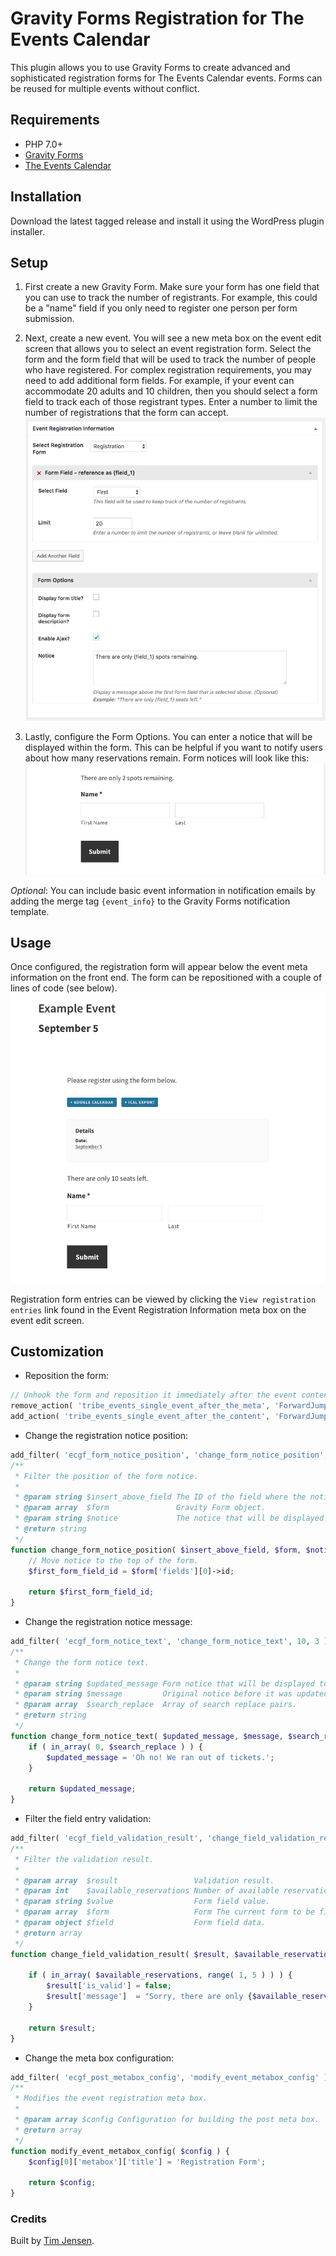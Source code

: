 # Gravity Forms Registration for The Events Calendar

This plugin allows you to use Gravity Forms to create advanced and sophisticated registration forms for The Events Calendar events. Forms can be reused for multiple events without conflict.

## Requirements
- PHP 7.0+
- [Gravity Forms](http://www.gravityforms.com/)
- [The Events Calendar](https://wordpress.org/plugins/the-events-calendar/)

## Installation

Download the latest tagged release and install it using the WordPress plugin installer.

## Setup

1. First create a new Gravity Form. Make sure your form has one field that you can use to track the number of registrants. For example, this could be a "name" field if you only need to register one person per form submission.

2. Next, create a new event. You will see a new meta box on the event edit screen that allows you to select an event registration form. Select the form and the form field that will be used to track the number of people who have registered. For complex registration requirements, you may need to add additional form fields. For example, if your event can accommodate 20 adults and 10 children, then you should select a form field to track each of those registrant types. Enter a number to limit the number of registrations that the form can accept. 
![Event edit screen screenshot](assets/images/screenshot-1.png "Event edit screen screenshot")

3. Lastly, configure the Form Options. You can enter a notice that will be displayed within the form. This can be helpful if you want to notify users about how many reservations remain. Form notices will look like this: 
![Event form notice screenshot](assets/images/screenshot-2.png "Event form notice screenshot")

_Optional_: You can include basic event information in notification emails by adding the merge tag `{event_info}` to the Gravity Forms notification template.

## Usage

Once configured, the registration form will appear below the event meta information on the front end. The form can be repositioned with a couple of lines of code (see below).
![Event registration_form screenshot](assets/images/screenshot-3.png "Event registration form screenshot")

Registration form entries can be viewed by clicking the `View registration entries` link found in the Event Registration Information meta box on the event edit screen.

## Customization
- Reposition the form:
```php
// Unhook the form and reposition it immediately after the event content area.
remove_action( 'tribe_events_single_event_after_the_meta', 'ForwardJump\ECGF_Registration\render_gravity_form' );
add_action( 'tribe_events_single_event_after_the_content', 'ForwardJump\ECGF_Registration\render_gravity_form', 5 );
```
- Change the registration notice position:
```php
add_filter( 'ecgf_form_notice_position', 'change_form_notice_position', 10, 3 );
/**
 * Filter the position of the form notice.
 *
 * @param string $insert_above_field The ID of the field where the notice will be displayed.
 * @param array  $form               Gravity Form object.
 * @param string $notice             The notice that will be displayed.
 * @return string
 */
function change_form_notice_position( $insert_above_field, $form, $notice ) {
	// Move notice to the top of the form.
	$first_form_field_id = $form['fields'][0]->id;

	return $first_form_field_id;
}
```
- Change the registration notice message:
```php
add_filter( 'ecgf_form_notice_text', 'change_form_notice_text', 10, 3 );
/**
 * Change the form notice text.
 *
 * @param string $updated_message Form notice that will be displayed to the user.
 * @param string $message         Original notice before it was updated.
 * @param array  $search_replace  Array of search replace pairs.
 * @return string
 */
function change_form_notice_text( $updated_message, $message, $search_replace ) {
	if ( in_array( 0, $search_replace ) ) {
		$updated_message = 'Oh no! We ran out of tickets.';
	}

	return $updated_message;
}
```

- Filter the field entry validation:
```php
add_filter( 'ecgf_field_validation_result', 'change_field_validation_result', 10, 5 );
/**
 * Filter the validation result.
 *
 * @param array  $result                 Validation result.
 * @param int    $available_reservations Number of available reservations.
 * @param string $value                  Form field value.
 * @param array  $form                   Form The current form to be filtered.
 * @param object $field                  Form field data.
 * @return array
 */
function change_field_validation_result( $result, $available_reservations, $value, $form, $field ) {

	if ( in_array( $available_reservations, range( 1, 5 ) ) ) {
		$result['is_valid'] = false;
		$result['message']  = "Sorry, there are only {$available_reservations} spots left, and we're saving those for someone else.";
	}

	return $result;
}
```

- Change the meta box configuration:
```php
add_filter( 'ecgf_post_metabox_config', 'modify_event_metabox_config' );
/**
 * Modifies the event registration meta box.
 *
 * @param array $config Configuration for building the post meta box.
 * @return array
 */
function modify_event_metabox_config( $config ) {
	$config[0]['metabox']['title'] = 'Registration Form';

	return $config;
}
```

### Credits
Built by [Tim Jensen](https://github.com/timothyjensen).


